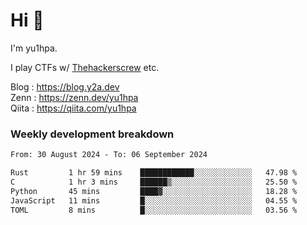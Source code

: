 # Hi 👋

I'm yu1hpa.

I play CTFs w/ [Thehackerscrew](https://www.thehackerscrew.team/) etc.

Blog : https://blog.y2a.dev  
Zenn : https://zenn.dev/yu1hpa  
Qiita : https://qiita.com/yu1hpa  

### Weekly development breakdown

<!--START_SECTION:waka-->

```txt
From: 30 August 2024 - To: 06 September 2024

Rust         1 hr 59 mins    ████████████░░░░░░░░░░░░░   47.98 %
C            1 hr 3 mins     ██████▒░░░░░░░░░░░░░░░░░░   25.50 %
Python       45 mins         ████▓░░░░░░░░░░░░░░░░░░░░   18.28 %
JavaScript   11 mins         █░░░░░░░░░░░░░░░░░░░░░░░░   04.55 %
TOML         8 mins          █░░░░░░░░░░░░░░░░░░░░░░░░   03.56 %
```

<!--END_SECTION:waka-->

